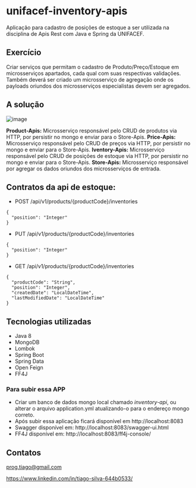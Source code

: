 # unifacef-inventory-apis

Aplicação para cadastro de posições de estoque a ser utilizada na disciplina de Apis Rest com Java e Spring da UNIFACEF. 

## Exercício

Criar serviços que permitam o cadastro de Produto/Preço/Estoque em microsserviços apartados, cada qual com suas respectivas validações.
Também deverá ser criado um microsserviço de agregação onde os payloads oriundos dos microsserviços especialistas devem ser agregados.

## A solução

![image](https://user-images.githubusercontent.com/595044/144319403-2fe3b312-4a9d-4df8-9d21-e79558bb52f6.png)

**Product-Apis:** Microsserviço responsável pelo CRUD de produtos via HTTP, por persistir no mongo e enviar para o Store-Apis.
**Price-Apis:** Microsserviço responsável pelo CRUD de preços via HTTP, por persistir no mongo e enviar para o Store-Apis.
**Iventory-Apis:** Microsserviço responsável pelo CRUD de posições de estoque via HTTP, por persistir no mongo e enviar para o Store-Apis.
**Store-Apis:** Microsserviço responsável por agregar os dados oriundos dos microsserviços de entrada.

## Contratos da api de estoque:


- POST /api/v1/products/{productCode}/inventories

```
{
  "position": "Integer"
}
```

- PUT /api/v1/products/{productCode}/inventories

```
{
  "position": "Integer"
}
```

- GET /api/v1/products/{productCode}/inventories

```
{
  "productCode": "String",
  "position": "Integer",
  "createdDate": "LocalDateTime",
  "lastModifiedDate": "LocalDateTime"
}
```

## Tecnologias utilizadas

- Java 8
- MongoDB
- Lombok
- Spring Boot
- Spring Data
- Open Feign
- FF4J

### Para subir essa APP

- Criar um banco de dados mongo local chamado *inventory-api*, ou alterar o arquivo application.yml atualizando-o para o endereço mongo correto.
- Após subir essa aplicação ficará disponível em http://localhost:8083
- Swagger disponível em: http://localhost:8083/swagger-ui.html
- FF4J disponível em: http://localhost:8083/ff4j-console/

## Contatos

prog.tiago@gmail.com

https://www.linkedin.com/in/tiago-silva-644b0533/



